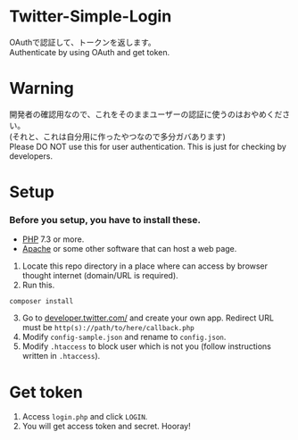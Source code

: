 # Twitter-Simple-Login
OAuthで認証して、トークンを返します。  
Authenticate by using OAuth and get token.

# Warning
開発者の確認用なので、これをそのままユーザーの認証に使うのはおやめください。  
(それと、これは自分用に作ったやつなので多分ガバあります)  
Please DO NOT use this for user authentication. This is just for checking by developers.

# Setup
### Before you setup, you have to install these.
- [PHP](https://www.php.net/) 7.3 or more.
- [Apache](https://httpd.apache.org/) or some other software that can host a web page.

1. Locate this repo directory in a place where can access by browser thought internet (domain/URL is required).
2. Run this.
```
composer install
```
3. Go to [developer.twitter.com/](https://developer.twitter.com) and create your own app. Redirect URL must be `http(s)://path/to/here/callback.php`
1. Modify `config-sample.json` and rename to `config.json`.
1. Modify `.htaccess` to block user which is not you (follow instructions written in `.htaccess`).

# Get token
1. Access `login.php` and click `LOGIN`.
1. You will get access token and secret. Hooray!